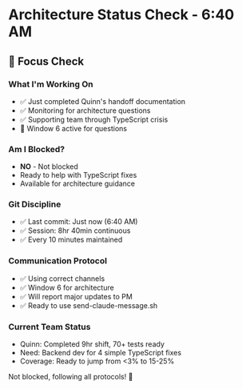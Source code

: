 # Architecture Status Check - 6:40 AM

## 🎯 Focus Check

### What I'm Working On
- ✅ Just completed Quinn's handoff documentation
- ✅ Monitoring for architecture questions
- ✅ Supporting team through TypeScript crisis
- 🔄 Window 6 active for questions

### Am I Blocked?
- **NO** - Not blocked
- Ready to help with TypeScript fixes
- Available for architecture guidance

### Git Discipline
- ✅ Last commit: Just now (6:40 AM)
- ✅ Session: 8hr 40min continuous
- ✅ Every 10 minutes maintained

### Communication Protocol
- ✅ Using correct channels
- ✅ Window 6 for architecture
- ✅ Will report major updates to PM
- ✅ Ready to use send-claude-message.sh

### Current Team Status
- Quinn: Completed 9hr shift, 70+ tests ready
- Need: Backend dev for 4 simple TypeScript fixes
- Coverage: Ready to jump from <3% to 15-25%

Not blocked, following all protocols! 🎯